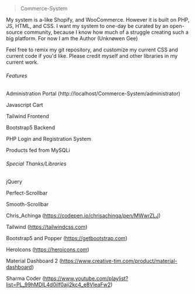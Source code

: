 > Commerce-System


My system is a-like Shopify, and WooCommerce. However it is built on PHP, JS, HTML, and CSS. I want my system to one-day be curated by an open-source community, because I know how much of a struggle creating such a big platform. For now I am the Author (Unknøwen Gee)

Feel free to remix my git repository, and customize my current CSS and current code if you'd like. Please credit myself and other libraries in my current work.

###### Features
Administration Portal (http://localhost/Commerce-System/administrator)

Javascript Cart

Tailwind Frontend

Bootstrap5 Backend

PHP Login and Registration System

Products fed from MySQLi
###### Special Thanks/Libraries
jQuery

Perfect-Scrollbar

Smooth-Scrollbar

Chris_Achinga (https://codepen.io/chrisachinga/pen/MWwrZLJ)

Tailwind (https://tailwindcss.com)

Bootstrap5 and Popper (https://getbootstrap.com)

HeroIcons (https://heroicons.com)

Material Dashboard 2 (https://www.creative-tim.com/product/material-dashboard)

Sharma Coder (https://www.youtube.com/playlist?list=PL_99hMDlL4d0iIf0aji2kc4_e8VleaFw2)
